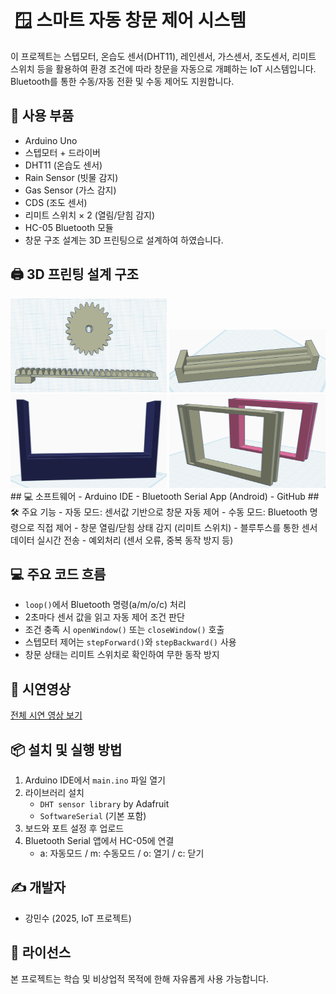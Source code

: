 #  🪟 스마트 자동 창문 제어 시스템
이 프로젝트는 스텝모터, 온습도 센서(DHT11), 레인센서, 가스센서, 조도센서, 리미트 스위치 등을 활용하여 환경 조건에 따라 창문을 자동으로 개폐하는 IoT 시스템입니다.
Bluetooth를 통한 수동/자동 전환 및 수동 제어도 지원합니다.

## 🧰 사용 부품
- Arduino Uno
- 스텝모터 + 드라이버
- DHT11 (온습도 센서)
- Rain Sensor (빗물 감지)
- Gas Sensor (가스 감지)
- CDS (조도 센서)
- 리미트 스위치 × 2 (열림/닫힘 감지)
- HC-05 Bluetooth 모듈
- 창문 구조 설계는 3D 프린팅으로 설계하여 하였습니다.
  
## 🖨️ 3D 프린팅 설계 구조
<img src="./랙앤피니언.png" width = "250" height = "150" alt = "랙앤피니언"/>
<img src="./위기둥.png" width = "250" height="100" alt = "위기둥"/>
<img src="./아래기둥.png" width = "250" height = "150" alt = "아래기둥"/>
<img src="./창문1,2.png" width = "250" height = "150" alt = "창문1,2"/>
## 💻 소프트웨어
- Arduino IDE
- Bluetooth Serial App (Android)
- GitHub
## 🛠 주요 기능
- 자동 모드: 센서값 기반으로 창문 자동 제어
- 수동 모드: Bluetooth 명령으로 직접 제어
- 창문 열림/닫힘 상태 감지 (리미트 스위치)
- 블루투스를 통한 센서 데이터 실시간 전송
- 예외처리 (센서 오류, 중복 동작 방지 등)


## 💻 주요 코드 흐름

- `loop()`에서 Bluetooth 명령(a/m/o/c) 처리
- 2초마다 센서 값을 읽고 자동 제어 조건 판단
- 조건 충족 시 `openWindow()` 또는 `closeWindow()` 호출
- 스텝모터 제어는 `stepForward()`와 `stepBackward()` 사용
- 창문 상태는 리미트 스위치로 확인하여 무한 동작 방지
## 📸 시연영상


[전체 시연 영상 보기](./214691_강민수_최종프로젝트_IoT컴퓨팅_프로젝트데모영상.mp4)

## 📦 설치 및 실행 방법

1. Arduino IDE에서 `main.ino` 파일 열기
2. 라이브러리 설치
   - `DHT sensor library` by Adafruit
   - `SoftwareSerial` (기본 포함)
3. 보드와 포트 설정 후 업로드
4. Bluetooth Serial 앱에서 HC-05에 연결
   - a: 자동모드 / m: 수동모드 / o: 열기 / c: 닫기

## ✍️ 개발자
- 강민수 (2025, IoT 프로젝트)

## 📄 라이선스
본 프로젝트는 학습 및 비상업적 목적에 한해 자유롭게 사용 가능합니다.